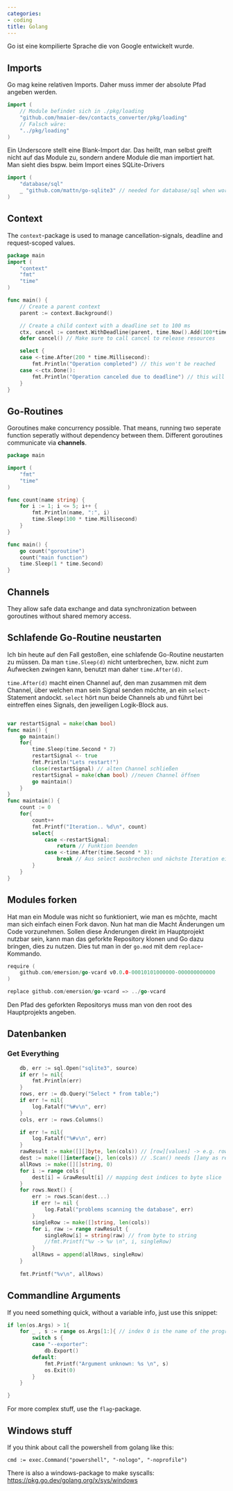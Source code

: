 ```yaml
---
categories:
- coding
title: Golang
---
```


Go ist eine kompilierte Sprache die von Google entwickelt wurde. 

## Imports

Go mag keine relativen Imports. Daher muss immer der absolute Pfad angeben werden.

```go
import (
    // Module befindet sich in ./pkg/loading
	"github.com/hmaier-dev/contacts_converter/pkg/loading"
    // Falsch wäre:
    "../pkg/loading"
)
```

Ein Underscore stellt eine Blank-Import dar. Das heißt, man selbst greift nicht auf das Module zu, sondern andere 
Module die man importiert hat. Man sieht dies bspw. beim Import eines SQLite-Drivers
```go
import (
    "database/sql"
    _ "github.com/mattn/go-sqlite3" // needed for database/sql when working with sqlite3
)
```

## Context 

The `context`-package is used to manage cancellation-signals, deadline
and request-scoped values.

``` go
package main
import (
    "context"
    "fmt"
    "time"
)

func main() {
    // Create a parent context
    parent := context.Background()

    // Create a child context with a deadline set to 100 ms 
    ctx, cancel := context.WithDeadline(parent, time.Now().Add(100*time.Millisecond))
    defer cancel() // Make sure to call cancel to release resources

    select {
    case <-time.After(200 * time.Millisecond):
        fmt.Println("Operation completed") // this won't be reached
    case <-ctx.Done():
        fmt.Println("Operation canceled due to deadline") // this will be reached
    }
}
```

## Go-Routines 

Goroutines make concurrency possible. That means, running two seperate
function seperatly without dependency between them. Different goroutines
communicate via **channels**.

``` go
package main

import (
    "fmt"
    "time"
)

func count(name string) {
    for i := 1; i <= 5; i++ {
        fmt.Println(name, ":", i)
        time.Sleep(100 * time.Millisecond)
    }
}

func main() {
    go count("goroutine")
    count("main function")
    time.Sleep(1 * time.Second)
}
```

## Channels 

They allow safe data exchange and data synchronization between
goroutines without shared memory access.

## Schlafende Go-Routine neustarten 

Ich bin heute auf den Fall gestoßen, eine schlafende Go-Routine
neustarten zu müssen. Da man `time.Sleep(d)` nicht unterbrechen, bzw.
nicht zum Aufwecken zwingen kann, benutzt man daher `time.After(d)`.

`time.After(d)` macht einen Channel auf, den man zusammen mit dem
Channel, über welchen man sein Signal senden möchte, an ein
`select`-Statement andockt. `select` hört nun beide Channels ab und
führt bei eintreffen eines Signals, den jeweiligen Logik-Block aus.

``` go

var restartSignal = make(chan bool)
func main() {
    go maintain()
    for{
        time.Sleep(time.Second * 7)
        restartSignal <- true
        fmt.Println("Lets restart!")
        close(restartSignal) // alten Channel schließen
        restartSignal = make(chan bool) //neuen Channel öffnen
        go maintain()
    }
}
func maintain() {
    count := 0
    for{
        count++
        fmt.Printf("Iteration.. %d\n", count)
        select{
            case <-restartSignal:
                return // Funktion beenden
            case <-time.After(time.Second * 3):
                break // Aus select ausbrechen und nächste Iteration einleiten
        }
    }
}

```

## Modules forken
Hat man ein Module was nicht so funktioniert, wie man es möchte, macht man sich einfach einen Fork davon.
Nun hat man die Macht Änderungen um Code vorzunehmen. Sollen diese Änderungen direkt im Hauptprojekt nutzbar sein, kann
man das geforkte Repository klonen und Go dazu bringen, dies zu nutzen. Dies tut man in der `go.mod` mit dem `replace`-Kommando.

```go
require (
	github.com/emersion/go-vcard v0.0.0-00010101000000-000000000000
)

replace github.com/emersion/go-vcard => ../go-vcard

```
Den Pfad des geforkten Repositorys muss man von den root des Hauptprojekts angeben.

## Datenbanken
### Get Everything

```go
    db, err := sql.Open("sqlite3", source)
    if err != nil{
        fmt.Println(err)
    }
    rows, err := db.Query("Select * from table;")
    if err != nil{
        log.Fatalf("%#v\n", err)
    } 
    cols, err := rows.Columns()

    if err != nil{
        log.Fatalf("%#v\n", err)
    } 
	rawResult := make([][]byte, len(cols)) // [row][values] -> e.g. row: [[value][value][value]]
	dest := make([]interface{}, len(cols)) // .Scan() needs []any as result type
	allRows := make([][]string, 0)
	for i := range cols {
		dest[i] = &rawResult[i] // mapping dest indices to byte slice
	}
	for rows.Next() {
		err := rows.Scan(dest...)
		if err != nil {
			log.Fatal("problems scanning the database", err)
		}
		singleRow := make([]string, len(cols))
		for i, raw := range rawResult {
			singleRow[i] = string(raw) // from byte to string
			//fmt.Printf("%v -> %v \n", i, singleRow)
		}
		allRows = append(allRows, singleRow)
	}
    
    fmt.Printf("%v\n", allRows)

```
## Commandline Arguments
If you need something quick, without a variable info, just use this snippet:
```go
if len(os.Args) > 1{
    for _ , s := range os.Args[1:]{ // index 0 is the name of the program, so slice it away
        switch s {
        case "--exporter":
            db.Export()
        default:
            fmt.Printf("Argument unknown: %s \n", s)
            os.Exit(0)
        }
    }

}
```
For more complex stuff, use the `flag`-package.

## Windows stuff
If you think about call the powershell from golang like this:
```
cmd := exec.Command("powershell", "-nologo", "-noprofile")
```
There is also a windows-package to make syscalls: https://pkg.go.dev/golang.org/x/sys/windows
